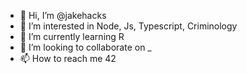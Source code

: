 - 👋 Hi, I’m @jakehacks
- 👀 I’m interested in Node, Js, Typescript, Criminology
- 🌱 I’m currently learning R
- 💞️ I’m looking to collaborate on _
- 📫 How to reach me 42

<!---
jakehacks/jakehacks is a ✨ special ✨ repository because its `README.md` (this file) appears on your GitHub profile.
You can click the Preview link to take a look at your changes.
--->
